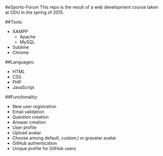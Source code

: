 #eSports-Forum
This repo is the result of a web development course taken at ODU in the spring of 2015. 

##Tools:
* XAMPP
  * Apache
  * MySQL
* Sublime
* Chrome
  
##Languages:
* HTML
* CSS
* PHP
* JavaScript

##Functionality:
* New user registration
* Email validation
* Question creation
* Answer creation
* User profile
* Upload avatar
* Choose among default, custom,l or gravatar avatar
* GitHub authentication
* Unique profile for GitHub users
  

